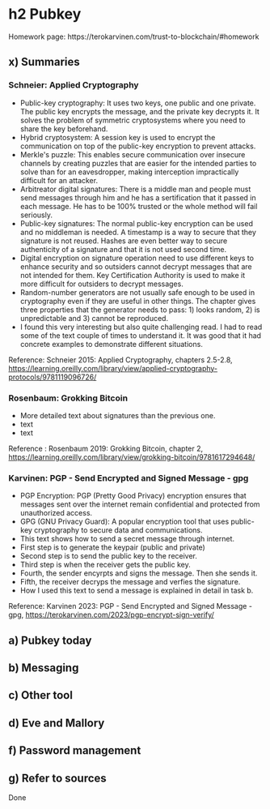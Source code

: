 # h2 Pubkey
<p>Homework page: https://terokarvinen.com/trust-to-blockchain/#homework</p>

## x) Summaries
### Schneier: Applied Cryptography
* Public-key cryptography: It uses two keys, one public and one private. The public key encrypts the message, and the private key decrypts it. It solves the problem of symmetric cryptosystems where you need to share the key beforehand.
* Hybrid cryptosystem: A session key is used to encrypt the communication on top of the public-key encryption to prevent attacks.
* Merkle's puzzle: This enables secure communication over insecure channels by creating puzzles that are easier for the intended parties to solve than for an eavesdropper, making interception impractically difficult for an attacker.
* Arbitreator digital signatures: There is a middle man and people must send messages through him and he has a sertification that it passed in each message. He has to be 100% trusted or the whole method will fail seriously.
* Public-key signatures: The normal public-key encryption can be used and no middleman is needed. A timestamp is a way to secure that they signature is not reused. Hashes are even better way to secure authenticity of a signature and that it is not used second time.
* Digital encryption on signature operation need to use different keys to enhance security and so outsiders cannot decrypt messages that are not intended for them. Key Certification Authority is used to make it more difficult for outsiders to decrypt messages.
* Random-number generators are not usually safe enough to be used in cryptography even if they are useful in other things. The chapter gives three properties that the generator needs to pass: 1) looks random, 2) is unpredictable and 3) cannot be reproduced.
* I found this very interesting but also quite challenging read. I had to read some of the text couple of times to understand it. It was good that it had concrete examples to demonstrate different situations.

Reference: Schneier 2015: Applied Cryptography, chapters 2.5-2.8, https://learning.oreilly.com/library/view/applied-cryptography-protocols/9781119096726/

### Rosenbaum: Grokking Bitcoin
* More detailed text about signatures than the previous one.
* text
* text

Reference : Rosenbaum 2019: Grokking Bitcoin, chapter 2, https://learning.oreilly.com/library/view/grokking-bitcoin/9781617294648/

### Karvinen: PGP - Send Encrypted and Signed Message - gpg
* PGP Encryption: PGP (Pretty Good Privacy) encryption ensures that messages sent over the internet remain confidential and protected from unauthorized access.
* GPG (GNU Privacy Guard): A popular encryption tool that uses public-key cryptography to secure data and communications.
* This text shows how to send a secret message through internet.
* First step is to generate the keypair (public and private)
* Second step is to send the public key to the receiver.
* Third step is when the receiver gets the public key.
* Fourth, the sender encyrpts and signs the message. Then she sends it.
* Fifth, the receiver decryps the message and verfies the signature.
* How I used this text to send a message is explained in detail in task b.

Reference: Karvinen 2023: PGP - Send Encrypted and Signed Message - gpg, https://terokarvinen.com/2023/pgp-encrypt-sign-verify/

## a) Pubkey today

## b) Messaging

## c) Other tool

## d) Eve and Mallory

## f) Password management

## g) Refer to sources
<p>Done</p>


